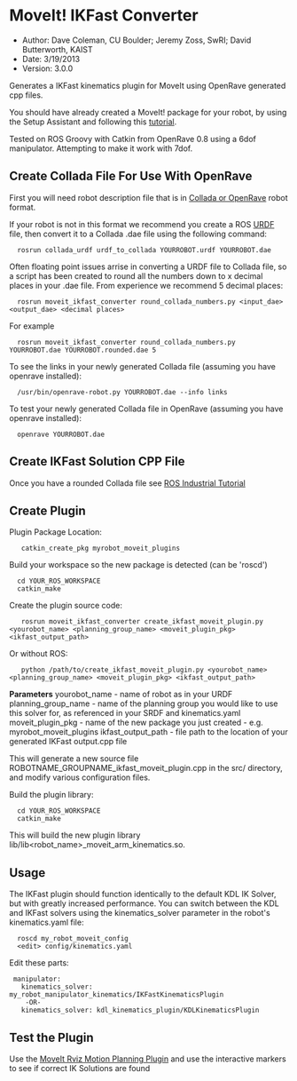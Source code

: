 MoveIt! IKFast Converter
==========
* Author: Dave Coleman, CU Boulder; Jeremy Zoss, SwRI; David Butterworth, KAIST
* Date: 3/19/2013
* Version: 3.0.0

Generates a IKFast kinematics plugin for MoveIt using OpenRave generated cpp files. 
 
You should have already created a MoveIt! package for your robot, by using the Setup Assistant and following this [tutorial](http://moveit.ros.org/wiki/index.php/Groovy/MoveIt!_Setup_Assistant).

Tested on ROS Groovy with Catkin from OpenRave 0.8 using a 6dof manipulator. Attempting to make it work with 7dof.

Create Collada File For Use With OpenRave
---------

First you will need robot description file that is in [Collada or OpenRave](http://openrave.org/docs/latest_stable/collada_robot_extensions/) robot format. 

If your robot is not in this format we recommend you create a ROS [URDF](http://www.ros.org/wiki/urdf/Tutorials/Create%20your%20own%20urdf%20file) file, then convert it to a Collada .dae file using the following command:

      rosrun collada_urdf urdf_to_collada YOURROBOT.urdf YOURROBOT.dae

Often floating point issues arrise in converting a URDF file to Collada file, so a script has been created to round all the numbers down to x decimal places in your .dae file. From experience we recommend 5 decimal places:

      rosrun moveit_ikfast_converter round_collada_numbers.py <input_dae> <output_dae> <decimal places>

For example

      rosrun moveit_ikfast_converter round_collada_numbers.py YOURROBOT.dae YOURROBOT.rounded.dae 5

To see the links in your newly generated Collada file (assuming you have openrave installed):

      /usr/bin/openrave-robot.py YOURROBOT.dae --info links

To test your newly generated Collada file in OpenRave (assuming you have openrave installed):

      openrave YOURROBOT.dae


Create IKFast Solution CPP File
---------
Once you have a rounded Collada file see [ROS Industrial Tutorial](http://www.ros.org/wiki/Industrial/Tutorials/Create_a_Fast_IK_Solution)

Create Plugin
---------

Plugin Package Location:

       catkin_create_pkg myrobot_moveit_plugins	

Build your workspace so the new package is detected (can be 'roscd')

      cd YOUR_ROS_WORKSPACE
      catkin_make

Create the plugin source code:

       rosrun moveit_ikfast_converter create_ikfast_moveit_plugin.py <yourobot_name> <planning_group_name> <moveit_plugin_pkg> <ikfast_output_path>

Or without ROS:

       python /path/to/create_ikfast_moveit_plugin.py <yourobot_name> <planning_group_name> <moveit_plugin_pkg> <ikfast_output_path>

**Parameters**
yourobot_name - name of robot as in your URDF
planning_group_name - name of the planning group you would like to use this solver for, as referenced in your SRDF and kinematics.yaml
moveit_plugin_pkg - name of the new package you just created - e.g. myrobot_moveit_plugins
ikfast_output_path - file path to the location of your generated IKFast output.cpp file

This will generate a new source file ROBOTNAME_GROUPNAME_ikfast_moveit_plugin.cpp in the src/ directory, and modify various configuration files.

Build the plugin library:

      cd YOUR_ROS_WORKSPACE
      catkin_make

This will build the new plugin library lib/lib<robot_name>_moveit_arm_kinematics.so.


Usage
---------

The IKFast plugin should function identically to the default KDL IK Solver, but with greatly increased performance. You can switch between the KDL and IKFast solvers using the kinematics_solver parameter in the robot's kinematics.yaml file:

      roscd my_robot_moveit_config
      <edit> config/kinematics.yaml

Edit these parts:

     manipulator:
       kinematics_solver: my_robot_manipulator_kinematics/IKFastKinematicsPlugin
        -OR-
       kinematics_solver: kdl_kinematics_plugin/KDLKinematicsPlugin

Test the Plugin
---------

Use the [MoveIt Rviz Motion Planning Plugin](http://moveit.ros.org/wiki/index.php/Groovy/PR2/Rviz_Plugin/Quick_Start) and use the interactive markers to see if correct IK Solutions are found
